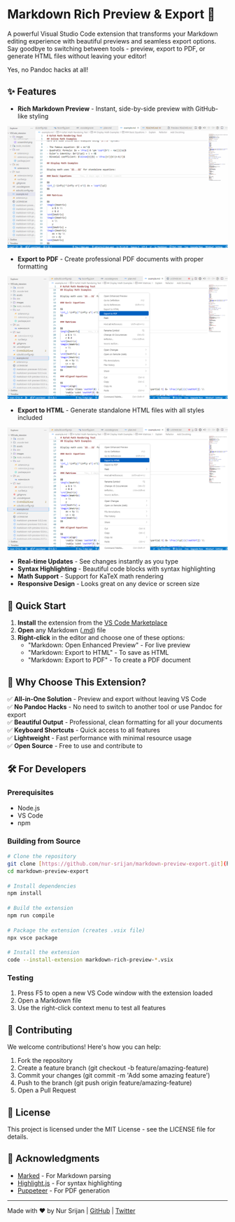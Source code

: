 # Markdown Rich Preview & Export 🚀

A powerful Visual Studio Code extension that transforms your Markdown editing experience with beautiful previews and seamless export options. Say goodbye to switching between tools - preview, export to PDF, or generate HTML files without leaving your editor!

Yes, no Pandoc hacks at all!

## ✨ Features

- **Rich Markdown Preview** - Instant, side-by-side preview with GitHub-like styling

![Enhanced Preview Demo](https://raw.githubusercontent.com/nur-srijan/markdown-preview-export/main/assets/EnhancedPreviewDemo.gif)

- **Export to PDF** - Create professional PDF documents with proper formatting

![Export to PDF Demo](https://raw.githubusercontent.com/nur-srijan/markdown-preview-export/main/assets/ExportToPdf.png)

- **Export to HTML** - Generate standalone HTML files with all styles included

![Export to HTML Demo](https://raw.githubusercontent.com/nur-srijan/markdown-preview-export/main/assets/ExportToHtml.png)

- **Real-time Updates** - See changes instantly as you type
- **Syntax Highlighting** - Beautiful code blocks with syntax highlighting
- **Math Support** - Support for KaTeX math rendering
- **Responsive Design** - Looks great on any device or screen size

## 🚀 Quick Start

1. **Install** the extension from the [VS Code Marketplace](https://marketplace.visualstudio.com/items?item=your-extension-id)
2. **Open** any Markdown ([.md](cci:7://file:///c:/Users/somit/MyDevOps/VSCode_xtension/README.md:0:0-0:0)) file
3. **Right-click** in the editor and choose one of these options:
   - "Markdown: Open Enhanced Preview" - For live preview
   - "Markdown: Export to HTML" - To save as HTML
   - "Markdown: Export to PDF" - To create a PDF document

## 🎯 Why Choose This Extension?

✅ **All-in-One Solution** - Preview and export without leaving VS Code  
✅ **No Pandoc Hacks** - No need to switch to another tool or use Pandoc for export  
✅ **Beautiful Output** - Professional, clean formatting for all your documents  
✅ **Keyboard Shortcuts** - Quick access to all features  
✅ **Lightweight** - Fast performance with minimal resource usage  
✅ **Open Source** - Free to use and contribute to

## 🛠️ For Developers

### Prerequisites
- Node.js
- VS Code
- npm

### Building from Source

```bash
# Clone the repository
git clone [https://github.com/nur-srijan/markdown-preview-export.git](https://github.com/nur-srijan/markdown-preview-export.git)
cd markdown-preview-export

# Install dependencies
npm install

# Build the extension
npm run compile

# Package the extension (creates .vsix file)
npx vsce package

# Install the extension
code --install-extension markdown-rich-preview-*.vsix
```

### Testing
1. Press F5 to open a new VS Code window with the extension loaded
2. Open a Markdown file
3. Use the right-click context menu to test all features

## 📝 Contributing
We welcome contributions! Here's how you can help:

1. Fork the repository
2. Create a feature branch (git checkout -b feature/amazing-feature)
3. Commit your changes (git commit -m 'Add some amazing feature')
4. Push to the branch (git push origin feature/amazing-feature)
5. Open a Pull Request

## 📄 License
This project is licensed under the MIT License - see the LICENSE file for details.

## 🙏 Acknowledgments
- [Marked](https://github.com/markedjs/marked) - For Markdown parsing
- [Highlight.js](https://highlightjs.org/) - For syntax highlighting
- [Puppeteer](https://pptr.dev/) - For PDF generation

---

Made with ❤️ by Nur Srijan | [GitHub](https://github.com/nur-srijan) | [Twitter](https://twitter.com/nur_srijan)